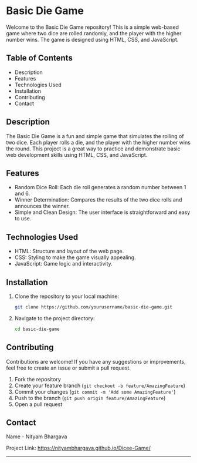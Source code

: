 # Basic Die Game

Welcome to the Basic Die Game repository! This is a simple web-based game where two dice are rolled randomly, and the player with the higher number wins. The game is designed using HTML, CSS, and JavaScript.

## Table of Contents

- Description
- Features
- Technologies Used
- Installation
- Contributing
- Contact

## Description

The Basic Die Game is a fun and simple game that simulates the rolling of two dice. Each player rolls a die, and the player with the higher number wins the round. This project is a great way to practice and demonstrate basic web development skills using HTML, CSS, and JavaScript.

## Features

- Random Dice Roll: Each die roll generates a random number between 1 and 6.
- Winner Determination: Compares the results of the two dice rolls and announces the winner.
- Simple and Clean Design: The user interface is straightforward and easy to use.

## Technologies Used

- HTML: Structure and layout of the web page.
- CSS: Styling to make the game visually appealing.
- JavaScript: Game logic and interactivity.

## Installation

1. Clone the repository to your local machine:
   ```sh
   git clone https://github.com/yourusername/basic-die-game.git
   ```

2. Navigate to the project directory:
   ```sh
   cd basic-die-game
   ```
   
## Contributing

Contributions are welcome! If you have any suggestions or improvements, feel free to create an issue or submit a pull request.

1. Fork the repository
2. Create your feature branch (`git checkout -b feature/AmazingFeature`)
3. Commit your changes (`git commit -m 'Add some AmazingFeature'`)
4. Push to the branch (`git push origin feature/AmazingFeature`)
5. Open a pull request

## Contact

Name - Nityam Bhargava

Project Link: https://nityambhargava.github.io/Dicee-Game/

---

